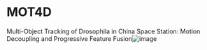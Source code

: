 # MOT4D
Multi-Object Tracking of Drosophila in China Space Station: Motion Decoupling and Progressive Feature Fusion![image](https://github.com/user-attachments/assets/d45b5b05-c13c-46a6-8f61-cf4caed48234)
